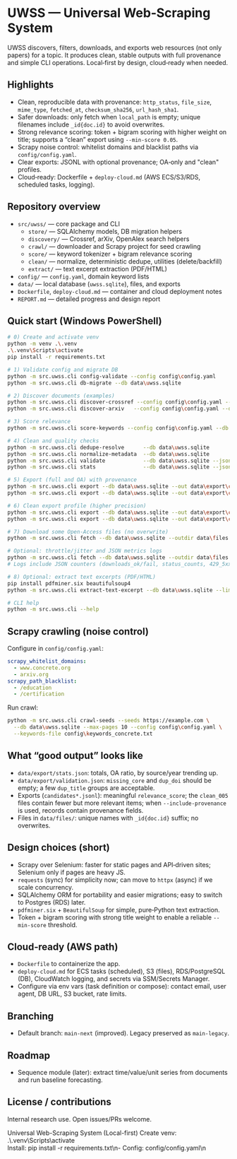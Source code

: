 # UWSS — Universal Web‑Scraping System

UWSS discovers, filters, downloads, and exports web resources (not only papers) for a topic. It produces clean, stable outputs with full provenance and simple CLI operations. Local‑first by design, cloud‑ready when needed.

## Highlights
- Clean, reproducible data with provenance: `http_status`, `file_size`, `mime_type`, `fetched_at`, `checksum_sha256`, `url_hash_sha1`.
- Safer downloads: only fetch when `local_path` is empty; unique filenames include `_id{doc.id}` to avoid overwrites.
- Strong relevance scoring: token + bigram scoring with higher weight on title; supports a “clean” export using `--min-score 0.05`.
- Scrapy noise control: whitelist domains and blacklist paths via `config/config.yaml`.
- Clear exports: JSONL with optional provenance; OA‑only and "clean" profiles.
- Cloud‑ready: Dockerfile + `deploy-cloud.md` (AWS ECS/S3/RDS, scheduled tasks, logging).

## Repository overview
- `src/uwss/` — core package and CLI
  - `store/` — SQLAlchemy models, DB migration helpers
  - `discovery/` — Crossref, arXiv, OpenAlex search helpers
  - `crawl/` — downloader and Scrapy project for seed crawling
  - `score/` — keyword tokenizer + bigram relevance scoring
  - `clean/` — normalize, deterministic dedupe, utilities (delete/backfill)
  - `extract/` — text excerpt extraction (PDF/HTML)
- `config/` — `config.yaml`, domain keyword lists
- `data/` — local database (`uwss.sqlite`), files, and exports
- `Dockerfile`, `deploy-cloud.md` — container and cloud deployment notes
- `REPORT.md` — detailed progress and design report

## Quick start (Windows PowerShell)
```bash
# 0) Create and activate venv
python -m venv .\.venv
.\.venv\Scripts\activate
pip install -r requirements.txt

# 1) Validate config and migrate DB
python -m src.uwss.cli config-validate --config config\config.yaml
python -m src.uwss.cli db-migrate --db data\uwss.sqlite

# 2) Discover documents (examples)
python -m src.uwss.cli discover-crossref --config config\config.yaml --db data\uwss.sqlite --keywords-file config\keywords_concrete.txt --max 25
python -m src.uwss.cli discover-arxiv   --config config\config.yaml --db data\uwss.sqlite --keywords-file config\keywords_concrete.txt --max 15

# 3) Score relevance
python -m src.uwss.cli score-keywords --config config\config.yaml --db data\uwss.sqlite

# 4) Clean and quality checks
python -m src.uwss.cli dedupe-resolve      --db data\uwss.sqlite
python -m src.uwss.cli normalize-metadata  --db data\uwss.sqlite
python -m src.uwss.cli validate            --db data\uwss.sqlite --json-out data\export\validation.json
python -m src.uwss.cli stats               --db data\uwss.sqlite --json-out data\export\stats.json

# 5) Export (full and OA) with provenance
python -m src.uwss.cli export --db data\uwss.sqlite --out data\export\candidates.jsonl     --min-score 0.0  --year-min 1995 --sort relevance --skip-missing-core --include-provenance
python -m src.uwss.cli export --db data\uwss.sqlite --out data\export\candidates_oa.jsonl  --min-score 0.0  --year-min 1995 --sort relevance --oa-only --skip-missing-core --include-provenance

# 6) Clean export profile (higher precision)
python -m src.uwss.cli export --db data\uwss.sqlite --out data\export\candidates_clean_005.jsonl    --min-score 0.05 --year-min 1995 --sort relevance --skip-missing-core --include-provenance
python -m src.uwss.cli export --db data\uwss.sqlite --out data\export\candidates_oa_clean_005.jsonl --min-score 0.05 --year-min 1995 --sort relevance --oa-only --skip-missing-core --include-provenance

# 7) Download some Open‑Access files (no overwrite)
python -m src.uwss.cli fetch --db data\uwss.sqlite --outdir data\files --limit 5 --config config\config.yaml

# Optional: throttle/jitter and JSON metrics logs
python -m src.uwss.cli fetch --db data\uwss.sqlite --outdir data\files --limit 3 --config config\config.yaml --throttle-sec 0.6 --jitter-sec 0.3
# Logs include JSON counters (downloads_ok/fail, status_counts, 429_5xx_count)

# 8) Optional: extract text excerpts (PDF/HTML)
pip install pdfminer.six beautifulsoup4
python -m src.uwss.cli extract-text-excerpt --db data\uwss.sqlite --limit 100

# CLI help
python -m src.uwss.cli --help
```

## Scrapy crawling (noise control)
Configure in `config/config.yaml`:
```yaml
scrapy_whitelist_domains:
  - www.concrete.org
  - arxiv.org
scrapy_path_blacklist:
  - /education
  - /certification
```
Run crawl:
```bash
python -m src.uwss.cli crawl-seeds --seeds https://example.com \
  --db data\uwss.sqlite --max-pages 10 --config config\config.yaml \
  --keywords-file config\keywords_concrete.txt
```

## What “good output” looks like
- `data/export/stats.json`: totals, OA ratio, by source/year trending up.
- `data/export/validation.json`: `missing_core` and `dup_doi` should be empty; a few `dup_title` groups are acceptable.
- Exports (`candidates*.jsonl`): meaningful `relevance_score`; the `clean_005` files contain fewer but more relevant items; when `--include-provenance` is used, records contain provenance fields.
- Files in `data/files/`: unique names with `_id{doc.id}` suffix; no overwrites.

## Design choices (short)
- Scrapy over Selenium: faster for static pages and API‑driven sites; Selenium only if pages are heavy JS.
- `requests` (sync) for simplicity now; can move to `httpx` (async) if we scale concurrency.
- SQLAlchemy ORM for portability and easier migrations; easy to switch to Postgres (RDS) later.
- `pdfminer.six` + `BeautifulSoup` for simple, pure‑Python text extraction.
- Token + bigram scoring with strong title weight to enable a reliable `--min-score` threshold.

## Cloud‑ready (AWS path)
- `Dockerfile` to containerize the app.
- `deploy-cloud.md` for ECS tasks (scheduled), S3 (files), RDS/PostgreSQL (DB), CloudWatch logging, and secrets via SSM/Secrets Manager.
- Configure via env vars (task definition or compose): contact email, user agent, DB URL, S3 bucket, rate limits.

## Branching
- Default branch: `main-next` (improved). Legacy preserved as `main-legacy`.

## Roadmap
- Sequence module (later): extract time/value/unit series from documents and run baseline forecasting.

## License / contributions
Internal research use. Open issues/PRs welcome.

Universal Web-Scraping System (Local-first)
Create venv: .\\.venv\\Scripts\\activate\
Install: pip install -r requirements.txt\n- Config: config/config.yaml\n

